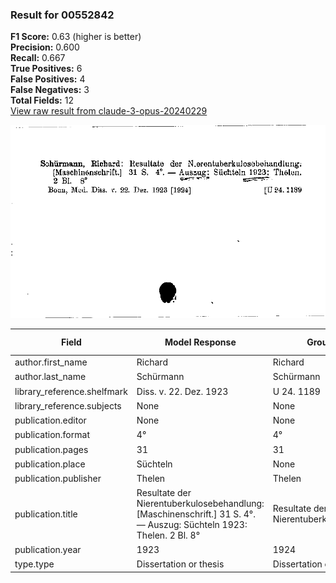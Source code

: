### Result for 00552842
**F1 Score:** 0.63 (higher is better)<br>**Precision:** 0.600<br>**Recall:** 0.667<br>**True Positives:** 6<br>**False Positives:** 4<br>**False Negatives:** 3<br>**Total Fields:** 12<br>[View raw result from claude-3-opus-20240229](https://github.com/RISE-UNIBAS/humanities_data_benchmark/blob/main/results/2025-09-02/T0145/request_T0145_00552842.json)

<img src="https://github.com/RISE-UNIBAS/humanities_data_benchmark/blob/main/benchmarks/zettelkatalog/images/00552842.jpg?raw=true" alt="00552842" width="600px">

| Field | Model Response | Ground Truth | Fuzzy Score | Match |
|-------|----------------|--------------|-------------|-------|
| author.first_name | Richard | Richard | 1.000 | ✅ |
| author.last_name | Schürmann | Schürmann | 1.000 | ✅ |
| library_reference.shelfmark | Diss. v. 22. Dez. 1923 | U 24. 1189 | 0.375 | ❌ |
| library_reference.subjects | None | None | 1.000 | ✅ |
| publication.editor | None | None | 1.000 | ✅ |
| publication.format | 4° | 4° | 1.000 | ✅ |
| publication.pages | 31 | 31 | 1.000 | ✅ |
| publication.place | Süchteln | None | 0.000 | ❌ |
| publication.publisher | Thelen | Thelen | 1.000 | ✅ |
| publication.title | Resultate der Nierentuberkulosebehandlung: [Maschinenschrift.] 31 S. 4°. — Auszug: Süchteln 1923: Thelen. 2 Bl. 8° | Resultate der Nierentuberkulosebehandlung | 0.529 | ❌ |
| publication.year | 1923 | 1924 | 0.000 | ❌ |
| type.type | Dissertation or thesis | Dissertation or thesis | 1.000 | ✅ |
